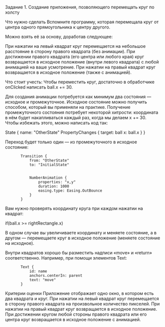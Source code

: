 Задание 1. Создание приложения, позволяющего перемещать круг по холсту



Что нужно сделать
Вспомните программу, которая перемещала круг от центра одного прямоугольника к центру другого.





Можно взять её за основу, доработав следующее:

При нажатии на левый квадрат круг перемещается на небольшое расстояние в сторону правого квадрата (без анимации).
При достижении правого квадрата (его центра или любого края) круг возвращается в исходное положение (внутри левого квадрата) с любой анимацией на ваше усмотрение.
При нажатии на правый квадрат круг возвращается в исходное положение (также с анимацией).


Что стоит учесть:
Чтобы переместить круг, достаточно в обработчике onClicked написать ball.x += 30.

Для создания анимации потребуется как минимум два состояния — исходное и промежуточное. Исходное состояние можно получить способом, который вы применяли на практике. Получение промежуточного состояния потребует некоторой хитрости: координата в нём будет накапливаться каждый раз, когда мы делаем x += 30. Чтобы избежать этого, можно написать код так:

State {
               name: "OtherState"
               PropertyChanges {
                   target: ball
                   x: ball.x
               }
           }


Переход будет только один — из промежуточного в исходное состояние:

           Transition {
               from: "OtherState"
               to: "InitialState"


               NumberAnimation {
                   properties: "x,y"
                   duration: 1000
                   easing.type: Easing.OutBounce
               }
           }




Вам нужно проверять координату круга при каждом нажатии на квадрат:

if(ball.x >= rightRectangle.x)


В одном случае вы увеличиваете координату и меняете состояние, а в другом — перемещаете круг в исходное положение (меняете состояние на исходное).

Внутри квадратов хорошо бы разместить надписи «move» и «return» соответственно. Например, при помощи элементов Text:

           Text {
               id: name
               anchors.centerIn: parent
               text: "move"
           }


Критерии оценки
Приложение отображает одно окно, в котором есть два квадрата и круг.
При нажатии на левый квадрат круг перемещается в сторону правого квадрата на произвольное количество пикселей.
При нажатии на правый квадрат круг возвращается в исходное положение.
При достижении кругом любой стороны правого квадрата или его центра круг возвращается в исходное положение с анимацией.
